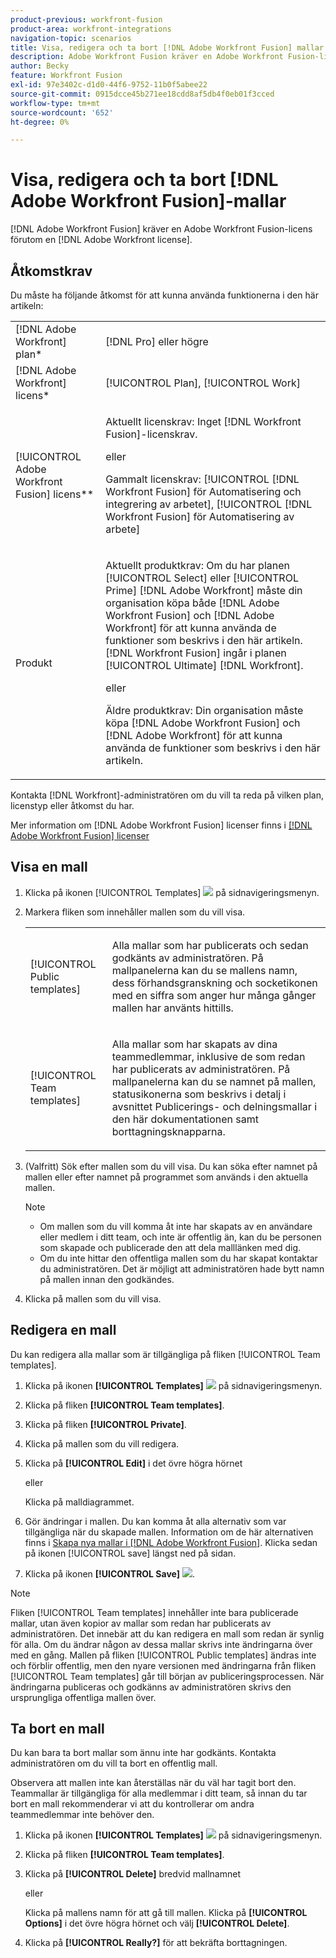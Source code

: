 ```yaml
---
product-previous: workfront-fusion
product-area: workfront-integrations
navigation-topic: scenarios
title: Visa, redigera och ta bort [!DNL Adobe Workfront Fusion] mallar
description: Adobe Workfront Fusion kräver en Adobe Workfront Fusion-licens förutom en Adobe Workfront-licens.
author: Becky
feature: Workfront Fusion
exl-id: 97e3402c-d1d0-44f6-9752-11b0f5abee22
source-git-commit: 0915dcce45b271ee18cdd8af5db4f0eb01f3cced
workflow-type: tm+mt
source-wordcount: '652'
ht-degree: 0%

---
```


# Visa, redigera och ta bort [!DNL Adobe Workfront Fusion]-mallar

[!DNL Adobe Workfront Fusion] kräver en Adobe Workfront Fusion-licens förutom en [!DNL Adobe Workfront license].

## Åtkomstkrav

Du måste ha följande åtkomst för att kunna använda funktionerna i den här artikeln:

<table style="table-layout:auto"> 
 <col> 
 <col> 
 <tbody> 
  <tr> 
    <td role="rowheader">[!DNL Adobe Workfront] plan*</td> 
   <td> <p>[!DNL Pro] eller högre</p> </td> 
  </tr> 
  <tr data-mc-conditions=""> 
   <td role="rowheader">[!DNL Adobe Workfront] licens*</td> 
   <td> <p>[!UICONTROL Plan], [!UICONTROL Work]</p> </td> 
  </tr> 
  <tr> 
   <td role="rowheader">[!UICONTROL Adobe Workfront Fusion] licens**</td> 
  <td>
   <p>Aktuellt licenskrav: Inget [!DNL Workfront Fusion]-licenskrav.</p>
   <p>eller</p>
   <p>Gammalt licenskrav: [!UICONTROL [!DNL Workfront Fusion] för Automatisering och integrering av arbetet], [!UICONTROL [!DNL Workfront Fusion] för Automatisering av arbete]</p>
   </td>  
  </tr> 
  <tr> 
   <td role="rowheader">Produkt</td> 
   <td>
   <p>Aktuellt produktkrav: Om du har planen [!UICONTROL Select] eller [!UICONTROL Prime] [!DNL Adobe Workfront] måste din organisation köpa både [!DNL Adobe Workfront Fusion] och [!DNL Adobe Workfront] för att kunna använda de funktioner som beskrivs i den här artikeln. [!DNL Workfront Fusion] ingår i planen [!UICONTROL Ultimate] [!DNL Workfront].</p>
   <p>eller</p>
   <p>Äldre produktkrav: Din organisation måste köpa [!DNL Adobe Workfront Fusion] och [!DNL Adobe Workfront] för att kunna använda de funktioner som beskrivs i den här artikeln.</p>
   </td> 
  </tr> 
 </tbody> 
</table>

Kontakta [!DNL Workfront]-administratören om du vill ta reda på vilken plan, licenstyp eller åtkomst du har.

Mer information om [!DNL Adobe Workfront Fusion] licenser finns i [[!DNL Adobe Workfront Fusion] licenser](../../../workfront-fusion/get-started/license-automation-vs-integration.md)

## Visa en mall

1. Klicka på ikonen [!UICONTROL Templates] ![](assets/fusion-template-icon.png) på sidnavigeringsmenyn.
1. Markera fliken som innehåller mallen som du vill visa.

   <table style="table-layout:auto"> 
    <col> 
    <col> 
    <tbody> 
     <tr> 
      <td role="rowheader">[!UICONTROL Public templates]</td> 
      <td> <p> Alla mallar som har publicerats och sedan godkänts av administratören. På mallpanelerna kan du se mallens namn, dess förhandsgranskning och socketikonen med en siffra som anger hur många gånger mallen har använts hittills.</p> </td> 
     </tr> 
     <tr> 
      <td role="rowheader">[!UICONTROL Team templates]</td> 
      <td> <p>Alla mallar som har skapats av dina teammedlemmar, inklusive de som redan har publicerats av administratören. På mallpanelerna kan du se namnet på mallen, statusikonerna som beskrivs i detalj i avsnittet Publicerings- och delningsmallar i den här dokumentationen samt borttagningsknapparna.</p> </td> 
     </tr> 
    </tbody> 
   </table>

1. (Valfritt) Sök efter mallen som du vill visa. Du kan söka efter namnet på mallen eller efter namnet på programmet som används i den aktuella mallen.

   >[!NOTE]
   >
   >* Om mallen som du vill komma åt inte har skapats av en användare eller medlem i ditt team, och inte är offentlig än, kan du be personen som skapade och publicerade den att dela malllänken med dig.
   >* Om du inte hittar den offentliga mallen som du har skapat kontaktar du administratören. Det är möjligt att administratören hade bytt namn på mallen innan den godkändes.


1. Klicka på mallen som du vill visa.

## Redigera en mall

Du kan redigera alla mallar som är tillgängliga på fliken [!UICONTROL Team templates].

1. Klicka på ikonen **[!UICONTROL Templates]** ![](assets/fusion-template-icon.png) på sidnavigeringsmenyn.
1. Klicka på fliken **[!UICONTROL Team templates]**.
1. Klicka på fliken **[!UICONTROL Private]**.
1. Klicka på mallen som du vill redigera.
1. Klicka på **[!UICONTROL Edit]** i det övre högra hörnet

   eller

   Klicka på malldiagrammet.

1. Gör ändringar i mallen. Du kan komma åt alla alternativ som var tillgängliga när du skapade mallen. Information om de här alternativen finns i [Skapa nya mallar i [!DNL Adobe Workfront Fusion]](../../../workfront-fusion/scenarios/templates/create-new-fusion-templates.md). Klicka sedan på ikonen [!UICONTROL save] längst ned på sidan.
1. Klicka på ikonen **[!UICONTROL Save]** ![](assets/save-icon.png).

>[!NOTE]
>
>Fliken [!UICONTROL Team templates] innehåller inte bara publicerade mallar, utan även kopior av mallar som redan har publicerats av administratören. Det innebär att du kan redigera en mall som redan är synlig för alla. Om du ändrar någon av dessa mallar skrivs inte ändringarna över med en gång. Mallen på fliken [!UICONTROL Public templates] ändras inte och förblir offentlig, men den nyare versionen med ändringarna från fliken [!UICONTROL Team templates] går till början av publiceringsprocessen. När ändringarna publiceras och godkänns av administratören skrivs den ursprungliga offentliga mallen över.

## Ta bort en mall

Du kan bara ta bort mallar som ännu inte har godkänts. Kontakta administratören om du vill ta bort en offentlig mall.

Observera att mallen inte kan återställas när du väl har tagit bort den. Teammallar är tillgängliga för alla medlemmar i ditt team, så innan du tar bort en mall rekommenderar vi att du kontrollerar om andra teammedlemmar inte behöver den.

1. Klicka på ikonen **[!UICONTROL Templates]** ![](assets/fusion-template-icon.png) på sidnavigeringsmenyn.
1. Klicka på fliken **[!UICONTROL Team templates]**.
1. Klicka på **[!UICONTROL Delete]** bredvid mallnamnet

   eller

   Klicka på mallens namn för att gå till mallen. Klicka på **[!UICONTROL Options]** i det övre högra hörnet och välj **[!UICONTROL Delete]**.

1. Klicka på **[!UICONTROL Really?]** för att bekräfta borttagningen.
